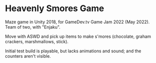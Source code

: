 # Heavenly Smores Game
 Maze game in Unity 2018, for GameDev.tv Game Jam 2022 (May 2022).
 Team of two, with "Enjaku".

 Move with ASWD and pick up items to make s'mores (chocolate, graham crackers, marshmallows, stick).

 Initial test build is playable, but lacks animations and sound; and the counters aren't visible.
